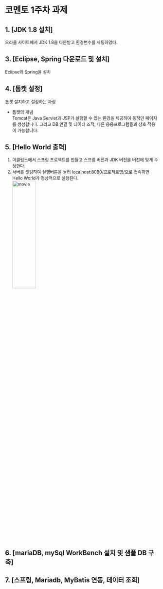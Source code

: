 # 코멘토 1주차 과제

## 1. [JDK 1.8 설치]  
오라클 사이트에서 JDK 1.8을 다운받고 환경변수를 세팅하였다.  
## 3. [Eclipse, Spring 다운로드 및 설치]  
Eclipse와 Spring을 설치  
## 4. [톰캣 설정]  
톰캣 설치하고 설정하는 과정  
* 톰캣의 개념  
Tomcat은 Java Servlet과 JSP가 실행할 수 있는 환경을 제공하여 동적인 페이지를 생성합니다. 
그리고 DB 연결 및 데이터 조작, 다른 응용프로그램들과 상호 작용이 가능합니다.  
## 5. [Hello World 출력]  
1. 이클립스에서 스프링 프로젝트를 만들고 스프링 버전과 JDK 버전을 버전에 맞게 수정한다.  
2. 서버를 셋팅하여 실행버튼을 눌러 localhost:8080/프로젝트명/으로 접속하면 Hello World가 정상적으로 실행된다.  
<img src="C:\Users\82109\Desktop\정훈\코멘토\캡처.jpg" width="40%" height="30%" title="px(픽셀) 크기 설정" alt="movie"></img>  
## 6. [mariaDB, mySql WorkBench 설치 및 샘플 DB 구축]
  
## 7. [스프링, Mariadb, MyBatis 연동, 데이터 조회]
